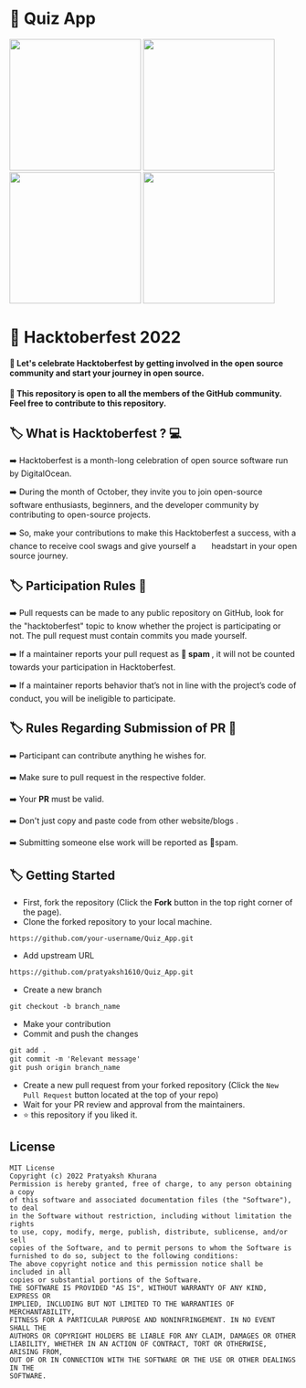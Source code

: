 # :rocket: Quiz App

<p float="left">
  <img src="https://user-images.githubusercontent.com/76740999/184686624-ed8b92a6-1556-489e-9b8e-8770e8a2f36c.png" width="230" />
  
  <img src="https://user-images.githubusercontent.com/76740999/184686629-aada9b9e-96d5-4a26-806d-7d9bb372d211.png" width="230" />
  
  <img src="https://user-images.githubusercontent.com/76740999/184686639-9ed158ac-e232-440b-8644-911c703b462f.png" width="230" /> 
  
  <img src="https://user-images.githubusercontent.com/76740999/184686643-43e04f9a-9f9a-41c4-9c88-1d81e8bf0523.png" width="230" />   
</p>


# :gift: Hacktoberfest 2022
#### :dart: Let's celebrate Hacktoberfest by getting involved in the open source community and start your journey in open source.
#### :dart: This repository is open to all the members of the GitHub community. Feel free to contribute to this repository.<br>


## :label: What is Hacktoberfest ? :computer:

➡️ Hacktoberfest is a month-long celebration of open source software run by DigitalOcean. 

➡️ During the month of October, they invite you to join open-source software enthusiasts, beginners, and the developer community by &nbsp;&nbsp;&nbsp;&nbsp;&nbsp; contributing to open-source projects.

➡️ So, make your contributions to make this Hacktoberfest a success, with a chance to receive cool swags and give yourself a  &nbsp;&nbsp;&nbsp;&nbsp;&nbsp;&nbsp;headstart in your open source journey.


## :label: Participation Rules 📝

➡️ Pull requests can be made to any public repository on GitHub, look for the "hacktoberfest" topic to know whether the project is participating or not. The pull request must contain commits you made yourself. 

➡️ If a maintainer reports your pull request as 🔴<b> spam </b>, it will not be counted towards your participation in Hacktoberfest.

➡️ If a maintainer reports behavior that’s not in line with the project’s code of conduct, you will be ineligible to participate.


##  :label:  Rules Regarding Submission of PR :bookmark:
➡️ Participant can contribute anything he wishes for.

➡️ Make sure to pull request in the respective folder. 

➡️ Your <b>PR</b> must be valid.

➡️ Don't just copy and paste code from other website/blogs .

➡️ Submitting someone else work will be reported as 🔴spam.


## :label: Getting Started

* First, fork the repository (Click the <b><b>Fork</b></b> button in the top right corner of the page).
* Clone the forked repository to your local machine.

```markdown
https://github.com/your-username/Quiz_App.git
```

* Add upstream URL 
```markdown
https://github.com/pratyaksh1610/Quiz_App.git
```

* Create a new branch

```markdown
git checkout -b branch_name
```

* Make your contribution
* Commit and push the changes

```markdown
git add .
git commit -m 'Relevant message'
git push origin branch_name
```

* Create a new pull request from your forked repository (Click the `New Pull Request` button located at the top of your repo)
* Wait for your PR review and approval from the maintainers.
* :star: this repository if you liked it.


## License
```
MIT License
Copyright (c) 2022 Pratyaksh Khurana
Permission is hereby granted, free of charge, to any person obtaining a copy
of this software and associated documentation files (the "Software"), to deal
in the Software without restriction, including without limitation the rights
to use, copy, modify, merge, publish, distribute, sublicense, and/or sell
copies of the Software, and to permit persons to whom the Software is
furnished to do so, subject to the following conditions:
The above copyright notice and this permission notice shall be included in all
copies or substantial portions of the Software.
THE SOFTWARE IS PROVIDED "AS IS", WITHOUT WARRANTY OF ANY KIND, EXPRESS OR
IMPLIED, INCLUDING BUT NOT LIMITED TO THE WARRANTIES OF MERCHANTABILITY,
FITNESS FOR A PARTICULAR PURPOSE AND NONINFRINGEMENT. IN NO EVENT SHALL THE
AUTHORS OR COPYRIGHT HOLDERS BE LIABLE FOR ANY CLAIM, DAMAGES OR OTHER
LIABILITY, WHETHER IN AN ACTION OF CONTRACT, TORT OR OTHERWISE, ARISING FROM,
OUT OF OR IN CONNECTION WITH THE SOFTWARE OR THE USE OR OTHER DEALINGS IN THE
SOFTWARE.
```
